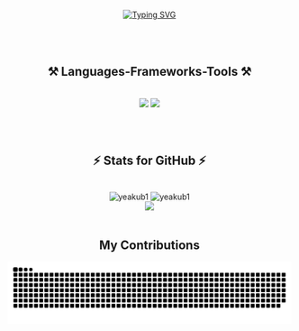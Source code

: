 <br/>
<div align="center"><a href="https://git.io/typing-svg"><img src="https://readme-typing-svg.demolab.com?font=Fira+Code&pause=1000&random=false&width=435&lines=Web+Developer;Front-End+Developer;React+Js+Developer;Mern+Stack+Developer" alt="Typing SVG" /></a></div>
<br/><br/><br/>



<h2 align="center">⚒️ Languages-Frameworks-Tools ⚒️</h2>
<br/>
<div align="center">
     <img src="https://skillicons.dev/icons?i=html,css,tailwind,bootstrap,react,vite,nextjs,redux,vscode,figma,git,github" />
    <img src="https://skillicons.dev/icons?i=javascript,typescript,nodejs,express,mongodb,mui,firebase,vercel,docker" /><br>
</div>

<br/><br/>

<h2 align="center">⚡ Stats for GitHub ⚡</h2>
<br>
<div align=center>
 <img width=347 src="https://github-readme-stats.vercel.app/api/top-langs?username=yeakub1&show_icons=true&locale=en&layout=compact" alt="yeakub1" />
<img width=390 src="https://github-readme-stats.vercel.app/api?username=yeakub1&show_icons=true&locale=en" alt="yeakub1" />    
<br/>
<a href="http://www.github.com/Yeakub1"><img src="https://github-readme-streak-stats.herokuapp.com/?user=Yeakub1&stroke=000000&background=ffffff&ring=0891b2&fire=0891b2&currStreakNum=000000&currStreakLabel=0891b2&sideNums=000000&sideLabels=000000&dates=000000&hide_border=true" /></a>
</div>

<br/>
<div align="center">
  <h2> My Contributions </h2>

<picture>
  <source
    media="(prefers-color-scheme: dark)"
    srcset="https://raw.githubusercontent.com/platane/snk/output/github-contribution-grid-snake-dark.svg"
  />
  <source
    media="(prefers-color-scheme: light)"
    srcset="https://raw.githubusercontent.com/platane/snk/output/github-contribution-grid-snake.svg"
  />
  <img
    alt="github contribution grid snake animation"
    src="https://raw.githubusercontent.com/platane/snk/output/github-contribution-grid-snake.svg"
  />
</picture>
  
  <br/><br/><br/>
</div>

















